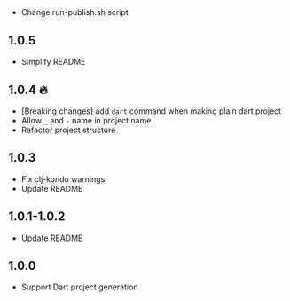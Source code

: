 ## 
- Change run-publish.sh script

## 1.0.5
- Simplify README

## 1.0.4 🔥
- [Breaking changes] add `dart` command when making plain dart project
- Allow `_` and `-` name in project name
- Refactor project structure

## 1.0.3

- Fix clj-kondo warnings
- Update README

## 1.0.1-1.0.2

- Update README

## 1.0.0

- Support Dart project generation
